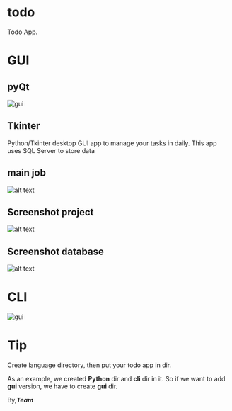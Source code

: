 # todo

Todo App.

# GUI
## pyQt
![gui](https://s19.picofile.com/file/8431961318/Screenshot_20210427_043502.png)
## Tkinter
Python/Tkinter desktop GUI app to manage your tasks in daily. This app uses SQL Server to store data  
## main job  
![alt text](https://github.com/hoco1/todo/blob/master/img/Tkinter.gif)
## Screenshot project  
![alt text](https://github.com/hoco1/todo/blob/master/img/Tkinter.jpg)
## Screenshot database
![alt text](https://github.com/hoco1/todo/blob/master/img/Tkinter_sqlServer.jpg)
# CLI
![gui](https://s19.picofile.com/file/8431961368/Screenshot_20210427_044722.png)

# Tip

Create language directory, then put your todo app in dir.

As an example, we created **Python** dir and **cli** dir in it. So if we want to add **gui** version, we have to create **gui** dir.

By,***Team***
